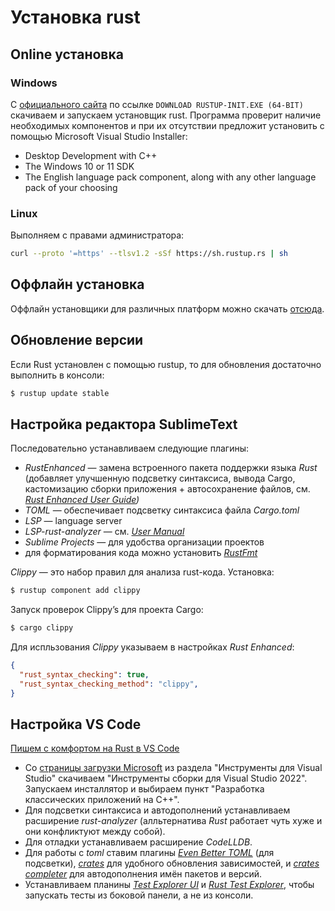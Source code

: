 # Установка rust

## Online установка

### Windows
C [официального сайта](https://www.rust-lang.org/tools/install) по ссылке `DOWNLOAD RUSTUP-INIT.EXE (64-BIT)` скачиваем и запускаем установщик rust.
Программа проверит наличие необходимых компонентов и при их отсутствии предложит установить с помощью Microsoft Visual Studio Installer:
  * Desktop Development with C++
  * The Windows 10 or 11 SDK
  * The English language pack component, along with any other language pack of your choosing

### Linux
Выполняем с правами администратора:
```bash
curl --proto '=https' --tlsv1.2 -sSf https://sh.rustup.rs | sh
```

## Оффлайн установка
Оффлайн установщики для различных платформ можно скачать [отсюда](https://forge.rust-lang.org/infra/other-installation-methods.html).

## Обновление версии
Если Rust установлен с помощью rustup, то для обновления достаточно выполнить в консоли:
```bash
$ rustup update stable
```

## Настройка редактора SublimeText
Последовательно устанавливаем следующие плагины:
 * _RustEnhanced_ — замена встроенного пакета поддержки языка _Rust_ (добавляет улучшенную подсветку синтаксиса, вывода Cargo, кастомизацию сборки приложения + автосохранение файлов, см. _[Rust Enhanced User Guide](https://rust-lang.github.io/rust-enhanced/index.html))_
 * _TOML_ — обеспечивает подсветку синтаксиса файла _Cargo.toml_
 * _LSP_ — language server
 * _LSP-rust-analyzer_ — см. _[User Manual](https://rust-analyzer.github.io/manual.html)_
 * _Sublime Projects_ — для удобства организации проектов
 * для форматирования кода можно установить _[RustFmt](https://packagecontrol.io/packages/RustFmt)_

_Clippy_ — это набор правил для анализа rust-кода. Установка:
```bash
$ rustup component add clippy
```
Запуск проверок Clippy’s для проекта Cargo:
```bash
$ cargo clippy
```
Для испльзования _Сlippy_ указываем в настройках _Rust Enhanced_:
```json
{
  "rust_syntax_checking": true,
  "rust_syntax_checking_method": "clippy",
}
```

 ## Настройка VS Code
 [Пишем с комфортом на Rust в VS Code](https://habr.com/ru/articles/645797/)
 * Со [страницы загрузки Microsoft](https://visualstudio.microsoft.com/ru/downloads/) из раздела "Инструменты для Visual Studio" скачиваем "Инструменты сборки для Visual Studio 2022". Запускаем инсталлятор и выбираем пункт "Разработка классических приложений на C++".
 * Для подсветки синтаксиса и автодополнений устанавливаем расширение _rust-analyzer_ (алльтернатива _Rust_ работает чуть хуже и они конфликтуют между собой).
 * Для отладки устанавливаем расширение _CodeLLDB_.
 * Для работы с _toml_ ставим плагины _[Even Better TOML](https://marketplace.visualstudio.com/items?itemName=tamasfe.even-better-toml)_ (для подсветки), _[crates](https://marketplace.visualstudio.com/items?itemName=serayuzgur.crates)_ для удобного обновления зависимостей, и _[crates completer](https://marketplace.visualstudio.com/items?itemName=jedeop.crates-completer)_ для автодополнения имён пакетов и версий.
 * Устанавливаем планины _[Test Explorer UI](https://marketplace.visualstudio.com/items?itemName=hbenl.vscode-test-explorer)_ и _[Rust Test Explorer](https://marketplace.visualstudio.com/items?itemName=swellaby.vscode-rust-test-adapter)_, чтобы запускать тесты из боковой панели, а не из консоли.
